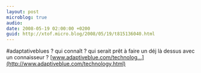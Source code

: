 ```yaml
---
layout: post
microblog: true
audio: 
date: 2008-05-19 02:00:00 +0200
guid: http://xtof.micro.blog/2008/05/19/t815136040.html
---
```

#adaptativeblues ? qui connaît ? qui serait prêt à faire un déj là dessus avec un connaisseur ? [www.adaptiveblue.com/technolog...](http://www.adaptiveblue.com/technology.html)
